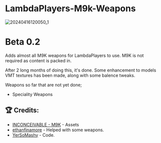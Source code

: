 # LambdaPlayers-M9k-Weapons
![20240416120050_1](https://github.com/CombineSlayer24/LambdaPlayers-M9k-Weapons/assets/82725572/7ebaeb0d-0348-4098-b42a-3d70c8122745)

# Beta 0.2
Adds almost all M9K weapons for LambdaPlayers to use.
M9K is not required as content is packed in.

After 2 long months of doing this, it's done.
Some enhancement to models VMT textures has been made, along with some balence tweaks.

Weapons so far that are not yet done;
- Speciality Weapons

## :trophy: Credits:
- [INCONCEIVABLE - M9K](https://steamcommunity.com/id/INCONCEIVABLEINCONCEIVABLE) - Assets
- [ethanfinamore](https://steamcommunity.com/profiles/76561199232221038) - Helped with some weapons.
- [YerSoMashy](https://steamcommunity.com/id/erman22) - Code.
